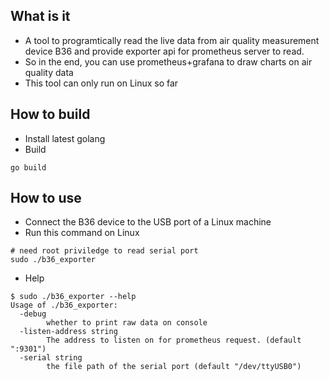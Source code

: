 ## What is it
* A tool to programtically read the live data from air quality measurement device B36 and provide exporter api for prometheus server to read.
* So in the end, you can use prometheus+grafana to draw charts on air quality data
* This tool can only run on Linux so far

## How to build
* Install latest golang
* Build
```
go build
```
## How to use
* Connect the B36 device to the USB port of a Linux machine
* Run this command on Linux
```
# need root priviledge to read serial port
sudo ./b36_exporter
```
* Help
```
$ sudo ./b36_exporter --help 
Usage of ./b36_exporter:
  -debug
        whether to print raw data on console
  -listen-address string
        The address to listen on for prometheus request. (default ":9301")
  -serial string
        the file path of the serial port (default "/dev/ttyUSB0")
```
